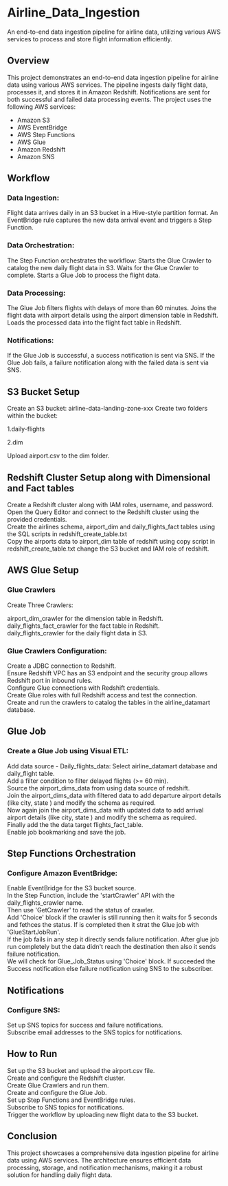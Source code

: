 # Airline_Data_Ingestion
An end-to-end data ingestion pipeline for airline data, utilizing various AWS services to process and store flight information efficiently.

## Overview
This project demonstrates an end-to-end data ingestion pipeline for airline data using various AWS services. The pipeline ingests daily flight data, processes it, and stores it in Amazon Redshift. Notifications are sent for both successful and failed data processing events. The project uses the following AWS services:

* Amazon S3
* AWS EventBridge
* AWS Step Functions
* AWS Glue
* Amazon Redshift
* Amazon SNS

## Workflow
### Data Ingestion:

Flight data arrives daily in an S3 bucket in a Hive-style partition format.
An EventBridge rule captures the new data arrival event and triggers a Step Function.

### Data Orchestration:

The Step Function orchestrates the workflow:
Starts the Glue Crawler to catalog the new daily flight data in S3.
Waits for the Glue Crawler to complete.
Starts a Glue Job to process the flight data.

### Data Processing:

The Glue Job filters flights with delays of more than 60 minutes.
Joins the flight data with airport details using the airport dimension table in Redshift.
Loads the processed data into the flight fact table in Redshift.

### Notifications:

If the Glue Job is successful, a success notification is sent via SNS.
If the Glue Job fails, a failure notification along with the failed data is sent via SNS.

## S3 Bucket Setup
Create an S3 bucket: airline-data-landing-zone-xxx
Create two folders within the bucket:  

1.daily-flights  

2.dim  

Upload airport.csv to the dim folder.

## Redshift Cluster Setup along with Dimensional and Fact tables
Create a Redshift cluster along with IAM roles, username, and password. <br>
Open the Query Editor and connect to the Redshift cluster using the provided credentials. <br>
Create the airlines schema, airport_dim and daily_flights_fact tables using the SQL scripts in redshift_create_table.txt <br>
Copy the airports data to airport_dim table of redshift using copy script in redshift_create_table.txt change the S3 bucket and IAM role of redshift.

## AWS Glue Setup
### Glue Crawlers
Create Three Crawlers:

airport_dim_crawler for the dimension table in Redshift.  
daily_flights_fact_crawler for the fact table in Redshift.  
daily_flights_crawler for the daily flight data in S3.  

### Glue Crawlers Configuration:
Create a JDBC connection to Redshift.  
Ensure Redshift VPC has an S3 endpoint and the security group allows Redshift port in inbound rules.  
Configure Glue connections with Redshift credentials.  
Create Glue roles with full Redshift access and test the connection.  
Create and run the crawlers to catalog the tables in the airline_datamart database.  

## Glue Job
### Create a Glue Job using Visual ETL:
Add data source - Daily_flights_data: Select airline_datamart database and daily_flight table.  
Add a filter condition to filter delayed flights (>= 60 min).  
Source the airport_dims_data from using data source of redshift.  
Join the airport_dims_data with filtered data to add departure airport details (like city, state ) and modify the schema as required.  
Now again join the airport_dims_data with updated data to add arrival airport details (like city, state ) and modify the schema as required.  
Finally add the the data target flights_fact_table.  
Enable job bookmarking and save the job.  

## Step Functions Orchestration
### Configure Amazon EventBridge:
Enable EventBridge for the S3 bucket source.  
In the Step Function, include the 'startCrawler' API with the daily_flights_crawler name.  
Then use 'GetCrawler' to read the status of crawler.  
Add 'Choice' block if the crawler is still running then it waits for 5 seconds and fethces the status. If is completed then it strat the Glue job with 'GlueStartJobRun'.  
If the job fails in any step it directly sends faliure notification. After glue job run completely but the data didn't reach the destination then also it sends failure notification.  
We will check for Glue_Job_Status using 'Choice' block. If succeeded the Success notification else failure notification using SNS to the subscriber.

## Notifications
### Configure SNS:
Set up SNS topics for success and failure notifications.  
Subscribe email addresses to the SNS topics for notifications.

## How to Run
Set up the S3 bucket and upload the airport.csv file.  
Create and configure the Redshift cluster.  
Create Glue Crawlers and run them.  
Create and configure the Glue Job.  
Set up Step Functions and EventBridge rules.  
Subscribe to SNS topics for notifications.  
Trigger the workflow by uploading new flight data to the S3 bucket.  

## Conclusion
This project showcases a comprehensive data ingestion pipeline for airline data using AWS services. The architecture ensures efficient data processing, storage, and notification mechanisms, making it a robust solution for handling daily flight data.



